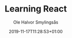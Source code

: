 ---
author: "Ole Halvor Smylingsås"
description: ""
resources: []
categories: []
tags: ["js"]     
slug: ""
title: "Learning React"
date: 2019-11-17T11:28:53+01:00
draft: false
featuretext: ""
featureimg: ""
comments: false
---